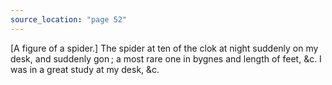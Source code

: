 ```yaml
---
source_location: "page 52"
---
```

[A figure of a spider.] The spider at ten of the clok at night suddenly on my
desk, and suddenly gon ; a most rare one in bygnes and length of feet, &c. I
was in a great study at my desk, &c.
